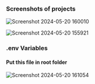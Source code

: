 ### Screenshots of projects
![Screenshot 2024-05-20 160010](https://github.com/ashishverma94/CSV-Email-Sender/assets/82448727/1caaa3ff-c313-47ca-8486-f8f0f7bc7992)

![Screenshot 2024-05-20 155921](https://github.com/ashishverma94/CSV-Email-Sender/assets/82448727/0a50695a-3e37-459c-aa5b-d1137dab59a6)

### .env Variables 
#### Put this file in root folder
![Screenshot 2024-05-20 161054](https://github.com/ashishverma94/CSV-Email-Sender/assets/82448727/f17970db-b803-47c8-b325-4241b398599b)
